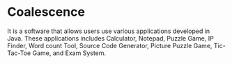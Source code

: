 # Coalescence
It is a software that allows users use various applications developed in Java.
These applications includes Calculator, Notepad, Puzzle Game, IP Finder, Word count Tool, Source Code Generator, Picture Puzzle Game, Tic-Tac-Toe Game, and Exam System.

